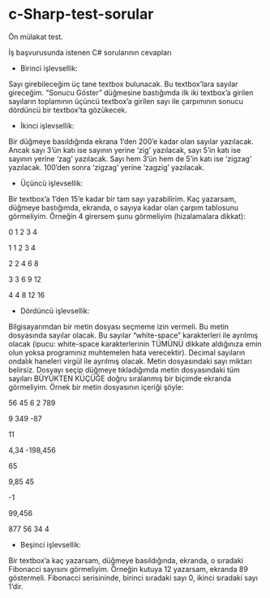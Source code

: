 # c-Sharp-test-sorular
Ön mülakat test. 

İş başvurusunda istenen C# sorularının cevapları

- Birinci işlevsellik:

Sayı girebileceğim üç tane textbox bulunacak. Bu textbox’lara sayılar gireceğim. “Sonucu Göster” düğmesine bastığımda ilk iki textbox’a girilen sayıların toplamının üçüncü textbox’a girilen sayı ile çarpımının sonucu dördüncü bir textbox’ta gözükecek.


- İkinci işlevsellik:

Bir düğmeye basıldığında ekrana 1’den 200’e kadar olan sayılar yazılacak. Ancak sayı 3’ün katı ise sayının yerine ‘zig’ yazılacak, sayı 5’in katı ise sayının yerine ‘zag’ yazılacak. Sayı hem 3’ün hem de 5’in katı ise ‘zigzag’ yazılacak. 100’den sonra ‘zigzag’ yerine ‘zagzig’ yazılacak.


- Üçüncü işlevsellik:

Bir textbox’a 1’den 15’e kadar bir tam sayı yazabilirim. Kaç yazarsam, düğmeye bastığımda, ekranda, o sayıya kadar olan çarpım tablosunu görmeliyim. Örneğin 4 girersem şunu görmeliyim (hizalamalara dikkat):

0   1   2    3    4

1   1   2    3    4

2   2   4    6    8

3   3   6    9   12

4   4   8   12   16

 

- Dördüncü işlevsellik: 

Bilgisayarımdan bir metin dosyası seçmeme izin vermeli. Bu metin dosyasında sayılar olacak. Bu sayılar “white-space” karakterleri ile ayrılmış olacak (ipucu: white-space karakterlerinin TÜMÜNÜ dikkate aldığınıza emin olun yoksa programınız muhtemelen hata verecektir). Decimal sayıların ondalık haneleri virgül ile ayrılmış olacak. Metin dosyasındaki sayı miktarı belirsiz. Dosyayı seçip düğmeye tıkladığımda metin dosyasındaki tüm sayıları BÜYÜKTEN KÜÇÜĞE doğru sıralanmış bir biçimde ekranda görmeliyim. Örnek bir metin dosyasının içeriği şöyle:

56   45 6 2 789 

9 349   -87

11

4,34   -198,456

65

9,85      45

-1

   99,456

877 56     34  4


- Beşinci işlevsellik:

Bir textbox’a kaç yazarsam, düğmeye basıldığında, ekranda, o sıradaki Fibonacci sayısını görmeliyim. Örneğin kutuya 12 yazarsam, ekranda 89 göstermeli. Fibonacci serisininde, birinci sıradaki sayı 0, ikinci sıradaki sayı 1’dir.
